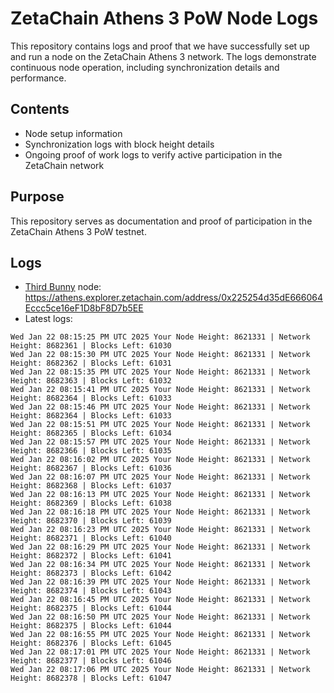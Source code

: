 # ZetaChain Athens 3 PoW Node Logs
This repository contains logs and proof that we have successfully set up and run a node on the ZetaChain Athens 3 network. The logs demonstrate continuous node operation, including synchronization details and performance.

## Contents
- Node setup information
- Synchronization logs with block height details
- Ongoing proof of work logs to verify active participation in the ZetaChain network

## Purpose
This repository serves as documentation and proof of participation in the ZetaChain Athens 3 PoW testnet.

## Logs

- [Third Bunny](https://thirdbunny.xyz/) node: https://athens.explorer.zetachain.com/address/0x225254d35dE666064Eccc5ce16eF1D8bF8D7b5EE
- Latest logs:
```
Wed Jan 22 08:15:25 PM UTC 2025 Your Node Height: 8621331 | Network Height: 8682361 | Blocks Left: 61030
Wed Jan 22 08:15:30 PM UTC 2025 Your Node Height: 8621331 | Network Height: 8682362 | Blocks Left: 61031
Wed Jan 22 08:15:35 PM UTC 2025 Your Node Height: 8621331 | Network Height: 8682363 | Blocks Left: 61032
Wed Jan 22 08:15:41 PM UTC 2025 Your Node Height: 8621331 | Network Height: 8682364 | Blocks Left: 61033
Wed Jan 22 08:15:46 PM UTC 2025 Your Node Height: 8621331 | Network Height: 8682364 | Blocks Left: 61033
Wed Jan 22 08:15:51 PM UTC 2025 Your Node Height: 8621331 | Network Height: 8682365 | Blocks Left: 61034
Wed Jan 22 08:15:57 PM UTC 2025 Your Node Height: 8621331 | Network Height: 8682366 | Blocks Left: 61035
Wed Jan 22 08:16:02 PM UTC 2025 Your Node Height: 8621331 | Network Height: 8682367 | Blocks Left: 61036
Wed Jan 22 08:16:07 PM UTC 2025 Your Node Height: 8621331 | Network Height: 8682368 | Blocks Left: 61037
Wed Jan 22 08:16:13 PM UTC 2025 Your Node Height: 8621331 | Network Height: 8682369 | Blocks Left: 61038
Wed Jan 22 08:16:18 PM UTC 2025 Your Node Height: 8621331 | Network Height: 8682370 | Blocks Left: 61039
Wed Jan 22 08:16:23 PM UTC 2025 Your Node Height: 8621331 | Network Height: 8682371 | Blocks Left: 61040
Wed Jan 22 08:16:29 PM UTC 2025 Your Node Height: 8621331 | Network Height: 8682372 | Blocks Left: 61041
Wed Jan 22 08:16:34 PM UTC 2025 Your Node Height: 8621331 | Network Height: 8682373 | Blocks Left: 61042
Wed Jan 22 08:16:39 PM UTC 2025 Your Node Height: 8621331 | Network Height: 8682374 | Blocks Left: 61043
Wed Jan 22 08:16:45 PM UTC 2025 Your Node Height: 8621331 | Network Height: 8682375 | Blocks Left: 61044
Wed Jan 22 08:16:50 PM UTC 2025 Your Node Height: 8621331 | Network Height: 8682375 | Blocks Left: 61044
Wed Jan 22 08:16:55 PM UTC 2025 Your Node Height: 8621331 | Network Height: 8682376 | Blocks Left: 61045
Wed Jan 22 08:17:01 PM UTC 2025 Your Node Height: 8621331 | Network Height: 8682377 | Blocks Left: 61046
Wed Jan 22 08:17:06 PM UTC 2025 Your Node Height: 8621331 | Network Height: 8682378 | Blocks Left: 61047
```
